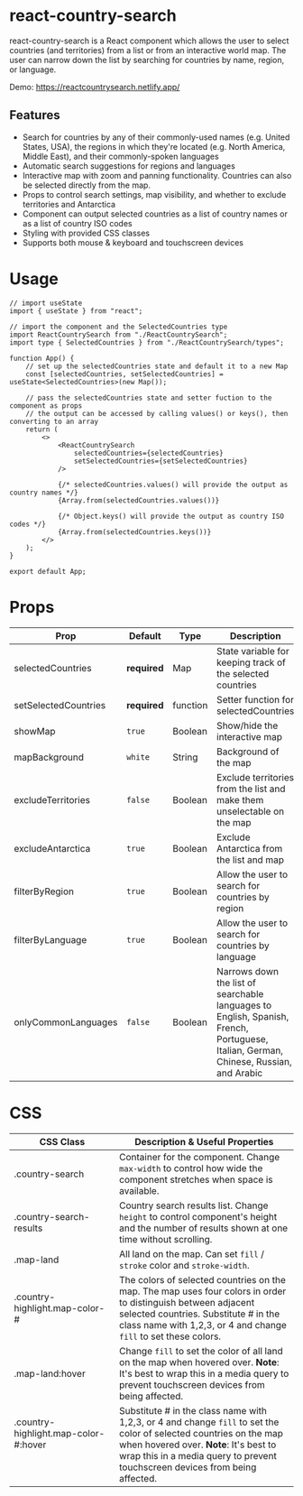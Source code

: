 # react-country-search

react-country-search is a React component which allows the user to select countries (and territories)
from a list or from an interactive world map. The user can narrow down the list by searching for
countries by name, region, or language.

Demo: https://reactcountrysearch.netlify.app/

## Features

<ul>
    <li>Search for countries by any of their commonly-used names (e.g. United States, USA), the regions in which they're located (e.g. North America, Middle East), and their commonly-spoken languages</li>
    <li>Automatic search suggestions for regions and languages</li>
    <li>Interactive map with zoom and panning functionality. Countries can also be selected directly from the map.</li>
    <li>Props to control search settings, map visibility, and whether to exclude territories and Antarctica</li>
    <li>Component can output selected countries as a list of country names or as a list of country ISO codes</li>
    <li>Styling with provided CSS classes</li>
    <li>Supports both mouse & keyboard and touchscreen devices</li>
</ul>

# Usage

    // import useState
    import { useState } from "react";

    // import the component and the SelectedCountries type
    import ReactCountrySearch from "./ReactCountrySearch";
    import type { SelectedCountries } from "./ReactCountrySearch/types";

    function App() {
        // set up the selectedCountries state and default it to a new Map
        const [selectedCountries, setSelectedCountries] = useState<SelectedCountries>(new Map());

        // pass the selectedCountries state and setter fuction to the component as props
        // the output can be accessed by calling values() or keys(), then converting to an array
        return (
            <>
                <ReactCountrySearch
                    selectedCountries={selectedCountries}
                    setSelectedCountries={setSelectedCountries}
                />

                {/* selectedCountries.values() will provide the output as country names */}
                {Array.from(selectedCountries.values())}

                {/* Object.keys() will provide the output as country ISO codes */}
                {Array.from(selectedCountries.keys())}
            </>
        );
    }

    export default App;

# Props

| Prop                 | Default      | Type     | Description                                                                                                                          |
| -------------------- | ------------ | -------- | ------------------------------------------------------------------------------------------------------------------------------------ |
| selectedCountries    | **required** | Map      | State variable for keeping track of the selected countries                                                                           |
| setSelectedCountries | **required** | function | Setter function for selectedCountries                                                                                                |
| showMap              | `true`       | Boolean  | Show/hide the interactive map                                                                                                        |
| mapBackground        | `white`      | String   | Background of the map                                                                                                                |
| excludeTerritories   | `false`      | Boolean  | Exclude territories from the list and make them unselectable on the map                                                              |
| excludeAntarctica    | `true`       | Boolean  | Exclude Antarctica from the list and map                                                                                             |
| filterByRegion       | `true`       | Boolean  | Allow the user to search for countries by region                                                                                     |
| filterByLanguage     | `true`       | Boolean  | Allow the user to search for countries by language                                                                                   |
| onlyCommonLanguages  | `false`      | Boolean  | Narrows down the list of searchable languages to English, Spanish, French, Portuguese, Italian, German, Chinese, Russian, and Arabic |

# CSS

| CSS Class                                                                                                                                                                                                                                                                          | Description & Useful Properties                                                                                                                                                                                                              |
| ---------------------------------------------------------------------------------------------------------------------------------------------------------------------------------------------------------------------------------------------------------------------------------- | -------------------------------------------------------------------------------------------------------------------------------------------------------------------------------------------------------------------------------------------- |
| .country-search                                                                                                                                                                                                                                                                    | Container for the component. Change `max-width` to control how wide the component stretches when space is available.                                                                                                                         |
| .country-search-results                                                                                                                                                                                                                                                            | Country search results list. Change `height` to control component's height and the number of results shown at one time without scrolling.                                                                                                    |
| .map-land                                                                                                                                                                                                                                                                          | All land on the map. Can set `fill` / `stroke` color and `stroke-width`.                                                                                                                                                                     |
| .country-highlight.map-color-#                                                                                                                                                                                                                                                     | The colors of selected countries on the map. The map uses four colors in order to distinguish between adjacent selected countries. Substitute # in the class name with 1,2,3, or 4 and change `fill` to set these colors.                    |
| .map-land:hover                                                                                                                                                                                                                                                                    | Change `fill` to set the color of all land on the map when hovered over. **Note**: It's best to wrap this in a media query to prevent touchscreen devices from being affected.                                                               |
| .country-highlight.map-color-#:hover &nbsp; &nbsp; &nbsp; &nbsp; &nbsp; &nbsp; &nbsp; &nbsp; &nbsp; &nbsp; &nbsp; &nbsp; &nbsp; &nbsp; &nbsp; &nbsp; &nbsp; &nbsp; &nbsp; &nbsp; &nbsp; &nbsp; &nbsp; &nbsp; &nbsp; &nbsp; &nbsp; &nbsp; &nbsp; &nbsp; &nbsp; &nbsp; &nbsp; &nbsp; | Substitute # in the class name with 1,2,3, or 4 and change `fill` to set the color of selected countries on the map when hovered over. **Note**: It's best to wrap this in a media query to prevent touchscreen devices from being affected. |

<!-- # Install -->
